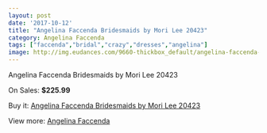 ```yaml
---
layout: post
date: '2017-10-12'
title: "Angelina Faccenda Bridesmaids by Mori Lee 20423"
category: Angelina Faccenda
tags: ["faccenda","bridal","crazy","dresses","angelina"]
image: http://img.eudances.com/9660-thickbox_default/angelina-faccenda-bridesmaids-by-mori-lee-20423.jpg
---
```

Angelina Faccenda Bridesmaids by Mori Lee 20423

On Sales: **$225.99**
<a href="https://www.eudances.com/en/angelina-faccenda/3183-angelina-faccenda-bridesmaids-by-mori-lee-20423.html"><amp-img layout="responsive" width="600" height="600" src="//img.eudances.com/9660-thickbox_default/angelina-faccenda-bridesmaids-by-mori-lee-20423.jpg" alt="Angelina Faccenda Bridesmaids by Mori Lee 20423 0" /></a>
<a href="https://www.eudances.com/en/angelina-faccenda/3183-angelina-faccenda-bridesmaids-by-mori-lee-20423.html"><amp-img layout="responsive" width="600" height="600" src="//img.eudances.com/9663-thickbox_default/angelina-faccenda-bridesmaids-by-mori-lee-20423.jpg" alt="Angelina Faccenda Bridesmaids by Mori Lee 20423 1" /></a>
<a href="https://www.eudances.com/en/angelina-faccenda/3183-angelina-faccenda-bridesmaids-by-mori-lee-20423.html"><amp-img layout="responsive" width="600" height="600" src="//img.eudances.com/9662-thickbox_default/angelina-faccenda-bridesmaids-by-mori-lee-20423.jpg" alt="Angelina Faccenda Bridesmaids by Mori Lee 20423 2" /></a>
<a href="https://www.eudances.com/en/angelina-faccenda/3183-angelina-faccenda-bridesmaids-by-mori-lee-20423.html"><amp-img layout="responsive" width="600" height="600" src="//img.eudances.com/9661-thickbox_default/angelina-faccenda-bridesmaids-by-mori-lee-20423.jpg" alt="Angelina Faccenda Bridesmaids by Mori Lee 20423 3" /></a>

Buy it: [Angelina Faccenda Bridesmaids by Mori Lee 20423](https://www.eudances.com/en/angelina-faccenda/3183-angelina-faccenda-bridesmaids-by-mori-lee-20423.html "Angelina Faccenda Bridesmaids by Mori Lee 20423")

View more: [Angelina Faccenda](https://www.eudances.com/en/55-angelina-faccenda "Angelina Faccenda")